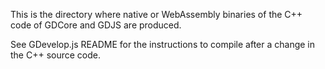 This is the directory where native or WebAssembly binaries of the C++ code of GDCore and GDJS are produced.

See GDevelop.js README for the instructions to compile after a change in the C++ source code.